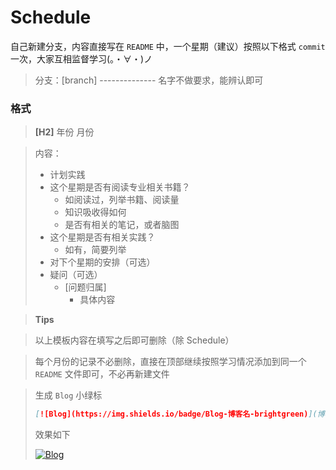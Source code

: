 # Schedule
自己新建分支，内容直接写在 `README` 中，一个星期（建议）按照以下格式 `commit` 一次，大家互相监督学习(。・∀・)ノ

> 分支：[branch] -------------- 名字不做要求，能辨认即可

### 格式

> **[H2]** 年份 月份

> 内容：
> 
>- 计划实践
>  - 这个星期是否有阅读专业相关书籍？
>     - 如阅读过，列举书籍、阅读量
>     - 知识吸收得如何
>     - 是否有相关的笔记，或者脑图
>   - 这个星期是否有相关实践？
>     - 如有，简要列举
>   - 对下个星期的安排（可选）
> - 疑问（可选）
>   - [问题归属]
>      - 具体内容



> **Tips**

> 以上模板内容在填写之后即可删除（除 Schedule）

> 每个月份的记录不必删除，直接在顶部继续按照学习情况添加到同一个 `README` 文件即可，不必再新建文件

> 生成 `Blog` 小绿标
> ```markdown
>[![Blog](https://img.shields.io/badge/Blog-博客名-brightgreen)](博客地址)
> ```
> 效果如下
>
> [![Blog](https://img.shields.io/badge/Blog-博客名-brightgreen)]()
